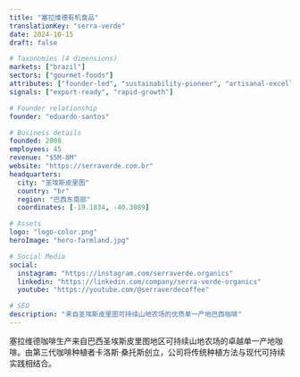 ```yaml
---
title: "塞拉维德有机食品"
translationKey: "serra-verde"
date: 2024-10-15
draft: false

# Taxonomies (4 dimensions)
markets: ["brazil"]
sectors: ["gourmet-foods"]
attributes: ["founder-led", "sustainability-pioneer", "artisanal-excellence", "regional-icon"]
signals: ["export-ready", "rapid-growth"]

# Founder relationship
founder: "eduardo-santos"

# Business details
founded: 2008
employees: 45
revenue: "$5M-8M"
website: "https://serraverde.com.br"
headquarters:
  city: "圣埃斯皮里图"
  country: "br"
  region: "巴西东南部"
  coordinates: [-19.1834, -40.3089]

# Assets
logo: "logo-color.png"
heroImage: "hero-farmland.jpg"

# Social Media
social:
  instagram: "https://instagram.com/serraverde.organics"
  linkedin: "https://linkedin.com/company/serra-verde-organics"
  youtube: "https://youtube.com/@serraverdecoffee"

# SEO
description: "来自圣埃斯皮里图可持续山地农场的优质单一产地巴西咖啡"
---
```


塞拉维德咖啡生产来自巴西圣埃斯皮里图地区可持续山地农场的卓越单一产地咖啡。由第三代咖啡种植者卡洛斯·桑托斯创立，公司将传统种植方法与现代可持续实践相结合。

